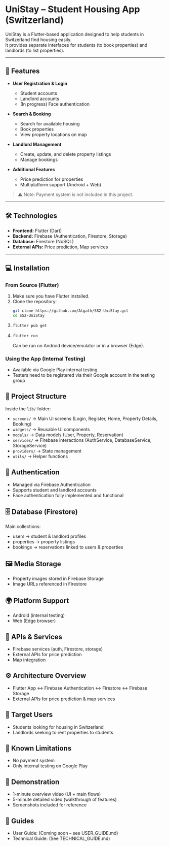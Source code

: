 # UniStay – Student Housing App (Switzerland)

UniStay is a Flutter-based application designed to help students in Switzerland find housing easily.  
It provides separate interfaces for students (to book properties) and landlords (to list properties).

---

## 🌟 Features

- **User Registration & Login**
  - Student accounts
  - Landlord accounts
  - (In progress) Face authentication

- **Search & Booking**
  - Search for available housing
  - Book properties
  - View property locations on map

- **Landlord Management**
  - Create, update, and delete property listings
  - Manage bookings

- **Additional Features**
  - Price prediction for properties
  - Multiplatform support (Android + Web)

> ⚠️ Note: Payment system is not included in this project.

---

## 🛠️ Technologies

- **Frontend:** Flutter (Dart)
- **Backend:** Firebase (Authentication, Firestore, Storage)
- **Database:** Firestore (NoSQL)
- **External APIs:** Price prediction, Map services

---

## 💻 Installation

### From Source (Flutter)

1. Make sure you have Flutter installed.
2. Clone the repository:
   ```bash
   git clone https://github.com/Algath/SS2-UniStay.git
   cd SS2-UniStay
   ```
3. ```bash
   flutter pub get
   ```
4. ```bash
   flutter run
   ```
   Can be run on Android device/emulator or in a browser (Edge).

### Using the App (Internal Testing)
- Available via Google Play internal testing.
- Testers need to be registered via their Google account in the testing group

## 📂 Project Structure
Inside the `lib/` folder:
- `screens/` -> Main UI screens (Login, Register, Home, Property Details, Booking)
- `widgets/` -> Reusable UI components
- `models/` -> Data models (User, Property, Reservation)
- `services/` → Firebase interactions (AuthService, DatabaseService, StorageService)
- `providers/` → State management
- `utils/` → Helper functions

## 🔐 Authentication
- Managed via Firebase Authentication
- Supports student and landlord accounts
- Face authentication fully implemented and functional

## 🗄️ Database (Firestore)
Main collections:
- users → student & landlord profiles
- properties → property listings
- bookings → reservations linked to users & properties

## 🖼️ Media Storage
- Property images stored in Firebase Storage
- Image URLs referenced in Firestore

## 🌍 Platform Support
- Android (internal testing)
- Web (Edge browser)

## 📡 APIs & Services
- Firebase services (auth, Firestore, storage)
- External APIs for price prediction
- Map integration

## ⚙️ Architecture Overview
- Flutter App ↔ Firebase Authentication ↔ Firestore ↔ Firebase Storage
- External APIs for price prediction & map services

## 🎯 Target Users
- Students looking for housing in Switzerland
- Landlords seeking to rent properties to students

## 📄 Known Limitations
- No payment system
- Only internal testing on Google Play

## 🎥 Demonstration
- 1-minute overview video (UI + main flows)
- 5-minute detailed video (walkthrough of features)
- Screenshots included for reference

## 📝 Guides
- User Guide: (Coming soon – see USER_GUIDE.md)
- Technical Guide: (See TECHNICAL_GUIDE.md)